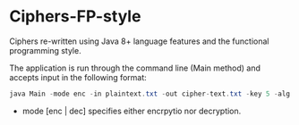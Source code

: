 # Ciphers-FP-style
Ciphers re-written using Java 8+ language features and the functional programming style.

The application is run through the command line (Main method) and accepts input in the following format:

```java
java Main -mode enc -in plaintext.txt -out cipher-text.txt -key 5 -alg unicode
```

- mode [enc | dec] specifies either encrpytio nor decryption.
